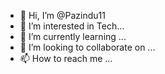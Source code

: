 - 👋 Hi, I’m @Pazindu11
- 👀 I’m interested in Tech...
- 🌱 I’m currently learning ...
- 💞️ I’m looking to collaborate on ...
- 📫 How to reach me ...

<!---
Pazindu11/Pazindu11 is a ✨ special ✨ repository because its `README.md` (this file) appears on your GitHub profile.
You can click the Preview link to take a look at your changes.
--->
